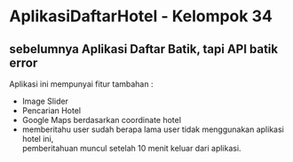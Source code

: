 # AplikasiDaftarHotel - Kelompok 34

## sebelumnya Aplikasi Daftar Batik, tapi API batik error

Aplikasi ini mempunyai fitur tambahan :

* Image Slider
* Pencarian Hotel
* Google Maps berdasarkan coordinate hotel
* memberitahu user sudah berapa lama user tidak menggunakan aplikasi hotel ini,<br /> 
   pemberitahuan muncul setelah 10 menit keluar dari aplikasi.

